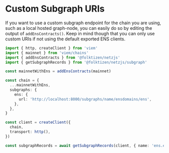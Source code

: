 # Custom Subgraph URIs

If you want to use a custom subgraph endpoint for the chain you are using, such as a local hosted graph-node, you can easily do so by editing the output of `addEnsContracts()`.
Keep in mind though that you can only use custom URIs if not using the default exported ENS clients.

```ts
import { http, createClient } from 'viem'
import { mainnet } from 'viem/chains'
import { addEnsContracts } from '@folktizen/netzjs'
import { getSubgraphRecords } from '@folktizen/netzjs/subgraph'

const mainnetWithEns = addEnsContracts(mainnet)

const chain = {
  ...mainnetWithEns,
  subgraphs: {
    ens: {
      url: 'http://localhost:8000/subgraphs/name/ensdomains/ens',
    },
  },
}

const client = createClient({
  chain,
  transport: http(),
})

const subgraphRecords = await getSubgraphRecords(client, { name: 'ens.eth' })
```
